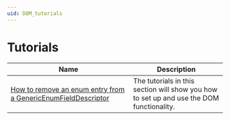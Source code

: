 ```yaml
---
uid: DOM_tutorials
---
```


# Tutorials

| Name | Description |
|--|--|
|[How to remove an enum entry from a GenericEnumFieldDescriptor](xref:DOM_Remove_Enum_Entry) | The tutorials in this section will show you how to set up and use the DOM functionality. |
